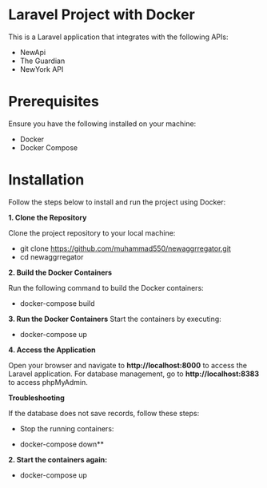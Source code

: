 
# Laravel Project with Docker

This is a Laravel application that integrates with the following APIs:


 - NewApi
 - The Guardian
 - NewYork API


# Prerequisites
Ensure you have the following installed on your machine:

- Docker
- Docker Compose

# Installation
Follow the steps below to install and run the project using Docker:

**1. Clone the Repository**

Clone the project repository to your local machine:

- git clone  https://github.com/muhammad550/newaggrregator.git
- cd newaggrregator

**2. Build the Docker Containers**

Run the following command to build the Docker containers:

  - docker-compose build

**3. Run the Docker Containers**
    Start the containers by executing:

 - docker-compose up

**4. Access the Application**

Open your browser and navigate to **http://localhost:8000** to access the Laravel application.
For database management, go to **http://localhost:8383** to access phpMyAdmin.

**Troubleshooting**

If the database does not save records, follow these steps:

 
- Stop the running containers:

- docker-compose down**

**2. Start the containers again:**

- docker-compose up


